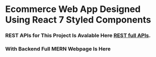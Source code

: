 # Ecommerce Web App Designed Using React 7 Styled Components

### REST APIs for This Project Is Avalable Here [REST full APIs](https://github.com/facebook/create-react-app).

### With Backend Full MERN Webpage Is Here
